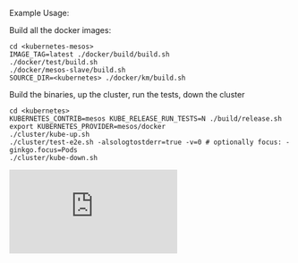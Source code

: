 Example Usage:

Build all the docker images:

```
cd <kubernetes-mesos>
IMAGE_TAG=latest ./docker/build/build.sh
./docker/test/build.sh
./docker/mesos-slave/build.sh
SOURCE_DIR=<kubernetes> ./docker/km/build.sh
```

Build the binaries, up the cluster, run the tests, down the cluster
```
cd <kubernetes>
KUBERNETES_CONTRIB=mesos KUBE_RELEASE_RUN_TESTS=N ./build/release.sh
export KUBERNETES_PROVIDER=mesos/docker
./cluster/kube-up.sh
./cluster/test-e2e.sh -alsologtostderr=true -v=0 # optionally focus: -ginkgo.focus=Pods
./cluster/kube-down.sh
```

[![Analytics](https://kubernetes-site.appspot.com/UA-36037335-10/GitHub/cluster/mesos/docker/README.md?pixel)]()
